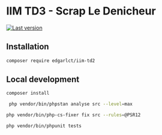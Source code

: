 # IIM TD3 - Scrap Le Denicheur

[![Last version](https://img.shields.io/packagist/v/edgarlct/iim-td3?maxAge=3600)](https://packagist.org/packages/edgarlct/iim-td3)

## Installation

```bash
composer require edgarlct/iim-td2
```

## Local development

```bash
composer install
```

```bash
 php vendor/bin/phpstan analyse src --level=max
```

```bash
php vendor/bin/php-cs-fixer fix src --rules=@PSR12
```

```bash
php vendor/bin/phpunit tests
```
